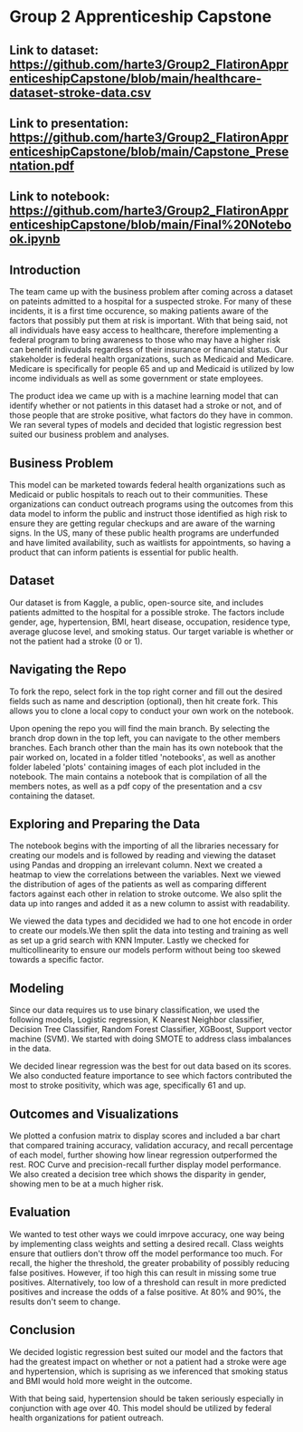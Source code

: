 # Group 2 Apprenticeship Capstone


## Link to dataset: https://github.com/harte3/Group2_FlatironApprenticeshipCapstone/blob/main/healthcare-dataset-stroke-data.csv


## Link to presentation: https://github.com/harte3/Group2_FlatironApprenticeshipCapstone/blob/main/Capstone_Presentation.pdf


## Link to notebook: https://github.com/harte3/Group2_FlatironApprenticeshipCapstone/blob/main/Final%20Notebook.ipynb


## Introduction

The team came up with the business problem after coming across a dataset on pateints admitted to a hospital for a suspected stroke. For many of these incidents, it is a first time occurence, so making patients aware of the factors that possibly put them at risk is important. With that being said, not all individuals have easy access to healthcare, therefore implementing a federal program to bring awareness to those who may have a higher risk can benefit indivudals regardless of their insurance or financial status. Our stakeholder is federal health organizations, such as Medicaid and Medicare. Medicare is specifically for people 65 and up and Medicaid is utilized by low income individuals as well as some government or state employees.

The product idea we came up with is a machine learning model that can identify whether or not patients in this dataset had a stroke or not, and of those people that are stroke positive, what factors do they have in common. We ran several types of models and decided that logistic regression best suited our business problem and analyses.



## Business Problem

This model can be marketed towards federal health organizations such as Medicaid or public hospitals to reach out to their communities. These organizations can conduct outreach programs using the outcomes from this data model to inform the public and instruct those identified as high risk to ensure they are getting regular checkups and are aware of the warning signs. In the US, many of these public health programs are underfunded and have limited availability, such as waitlists for appointments, so having a product that can inform patients is essential for public health.



## Dataset

Our dataset is from Kaggle, a public, open-source site, and includes patients admitted to the hospital for a possible stroke. The factors include gender, age, hypertension, BMI, heart disease, occupation, residence type, average glucose level, and smoking status. Our target variable is whether or not the patient had a stroke (0 or 1).



## Navigating the Repo

To fork the repo, select fork in the top right corner and fill out the desired fields such as name and description (optional), then hit create fork. This allows you to clone a local copy to conduct your own work on the notebook.

Upon opening the repo you will find the main branch. By selecting the branch drop down in the top left, you can navigate to the other members branches. Each branch other than the main has its own notebook that the pair worked on, located in a folder titled 'notebooks', as well as another folder labeled 'plots' containing images of each plot included in the notebook. The main contains a notebook that is compilation of all the members notes, as well as a pdf copy of the presentation and a csv containing the dataset.



## Exploring and Preparing the Data

The notebook begins with the importing of all the libraries necessary for creating our models and is followed by reading and viewing the dataset using Pandas and dropping an irrelevant column. Next we created a heatmap to view the correlations between the variables. Next we viewed the distribution of ages of the patients as well as comparing different factors against each other in relation to stroke outcome. We also split the data up into ranges and added it as a new column to assist with readability. 

We viewed the data types and decidided we had to one hot encode in order to create our models.We then split the data into testing and training as well as set up a grid search with KNN Imputer. Lastly we checked for multicollinearity to ensure our models perform without being too skewed towards a specific factor.



## Modeling

Since our data requires us to use binary classification, we used the following models, Logistic regression, K Nearest Neighbor classifier, Decision Tree Classifier, Random Forest Classifier, XGBoost, Support vector machine (SVM). We started with doing SMOTE to address class imbalances in the data.

We decided linear regression was the best for out data based on its scores. We also conducted feature importance to see which factors contributed the most to stroke positivity, which was age, specifically 61 and up. 



## Outcomes and Visualizations

We plotted a confusion matrix to display scores and included a bar chart that compared training accuracy, validation accuracy, and recall percentage of each model, further showing how linear regression outperformed the rest. ROC Curve and precision-recall further display model performance. We also created a decision tree which shows the disparity in gender, showing men to be at a much higher risk.



## Evaluation

We wanted to test other ways we could imrpove accuracy, one way being by implementing class weights and setting a desired recall. Class weights ensure that outliers don't throw off the model performance too much. For recall, the higher the threshold, the greater probability of possibly reducing false positives. However, if too high this can result in missing some true positives. Alternatively, too low of a threshold can result in more predicted positives and increase the odds of a false positive. At 80% and 90%, the results don't seem to change. 



## Conclusion

We decided logistic regression best suited our model and the factors that had the greatest impact on whether or not a patient had a stroke were age and hypertension, which is suprising as we inferenced that smoking status and BMI would hold more weight in the outcome. 

With that being said, hypertension should be taken seriously especially in conjunction with age over 40. This model should be utilized by federal health organizations for patient outreach.






